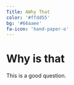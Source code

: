 ```yaml
---
Title: AWhy That
color: '#ffdd55'
bg: '#66aaee'
fa-icon: 'hand-paper-o'
---
```


# Why is that

This is a good question.

